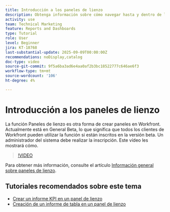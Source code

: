 ```yaml
---
title: Introducción a los paneles de lienzo
description: Obtenga información sobre cómo navegar hasta y dentro de los paneles de lienzo y cómo crear un panel simple con informes existentes.
activity: use
team: Technical Marketing
feature: Reports and Dashboards
type: Tutorial
role: User
level: Beginner
jira: KT-18768
last-substantial-update: 2025-09-09T00:00:00Z
recommendations: noDisplay,catalog
doc-type: video
source-git-commit: 9f5a6ba3ad6e4aa0af2b3bc18522777c646ae6f3
workflow-type: tm+mt
source-wordcount: '106'
ht-degree: 4%

---
```


# Introducción a los paneles de lienzo

La función Paneles de lienzo es otra forma de crear paneles en Workfront. Actualmente está en General Beta, lo que significa que todos los clientes de Workfront pueden utilizar la función si están inscritos en la versión beta. Un administrador del sistema debe realizar la inscripción. Este vídeo les mostrará cómo.

>[!VIDEO](https://video.tv.adobe.com/v/3474020/?quality=12&learn=on&enablevpops)

Para obtener más información, consulte el artículo [Información general sobre paneles de lienzo](https://experienceleague.adobe.com/en/docs/workfront/using/reporting/canvas-dashboards/canvas-dashboards-overview).

## Tutoriales recomendados sobre este tema

* [Crear un informe KPI en un panel de lienzo](/help/reporting/canvas-dashboards/create-a-kpi-report-on-a-canvas-dashboard.md)
* [Creación de un informe de tabla en un panel de lienzo](/help/reporting/canvas-dashboards/create-a-table-report-on-a-canvas-dashboard.md)
